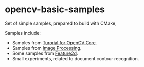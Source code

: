 # opencv-basic-samples
Set of simple samples, prepared to build with CMake,

Samples include:
- Samples from [Turorial for OpenCV Core](https://docs.opencv.org/master/de/d7a/tutorial_table_of_content_core.html).
- Samples from [Image Processing](https://docs.opencv.org/master/d7/da8/tutorial_table_of_content_imgproc.html). 
- Some samples from [Feature2d](https://docs.opencv.org/master/d9/d97/tutorial_table_of_content_features2d.html).
- Small experiments, related to document contour recognition. 
